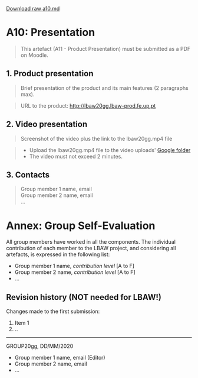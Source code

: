 [Download raw a10.md](uploads/8e10cc4eb707399a00c3e451f032a696/a10.md)

# A10: Presentation
 
> This artefact (A11 - Product Presentation) must be submitted as a PDF on Moodle.

## 1. Product presentation

> Brief presentation of the product and its main features (2 paragraphs max).  

> URL to the product: http://lbaw20gg.lbaw-prod.fe.up.pt  

## 2. Video presentation

> Screenshot of the video plus the link to the lbaw20gg.mp4 file  

> - Upload the lbaw20gg.mp4 file to the video uploads' [Google folder](https://drive.google.com/open?id=1C8ZAcqh6HRPsQEVpTRDeNNPwzKWXLPh4 "Videos folder")  
> - The video must not exceed 2 minutes.  

## 3. Contacts

> Group member 1 name, email  
> Group member 2 name, email  
> ...  

# Annex: Group Self-Evaluation

All group members have worked in all the components. The individual contribution of each member to the LBAW project, and considering all artefacts, is expressed in the following list:

* Group member 1 name, _contribution level_ [A to F]
* Group member 2 name, _contribution level_ [A to F]
* ...

## Revision history (NOT needed for LBAW!)

Changes made to the first submission:
1. Item 1
1. ..

***
GROUP20gg, DD/MM/2020
 
* Group member 1 name, email (Editor)
* Group member 2 name, email
* ...
